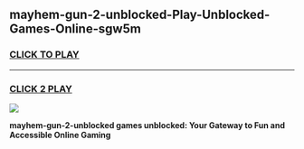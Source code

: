 
## mayhem-gun-2-unblocked-Play-Unblocked-Games-Online-sgw5m
<h3>
<a href="https://premium76.site?title=mayhem-gun-2-unblocked&ref=25A">CLICK TO PLAY</a></h3>
<hr>

<h3>
<a href="https://premium76.site?title=mayhem-gun-2-unblocked&ref=25A">CLICK 2 PLAY</a>
  
</h3>

<a href="https://premium76.site?title=mayhem-gun-2-unblocked&ref=25A"><img src="https://clearcache.store/games.png"></a>


**mayhem-gun-2-unblocked games unblocked: Your Gateway to Fun and Accessible Online Gaming**

